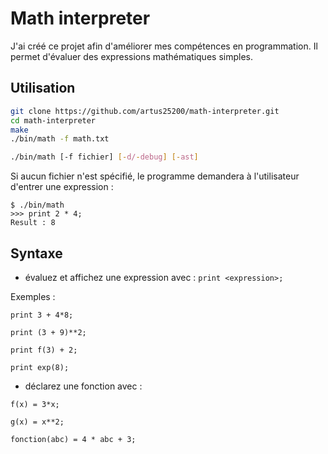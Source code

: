 # Math interpreter

J'ai créé ce projet afin d'améliorer mes compétences en programmation. Il permet d'évaluer des expressions mathématiques simples.

## Utilisation

```bash
git clone https://github.com/artus25200/math-interpreter.git
cd math-interpreter
make
./bin/math -f math.txt
````

```bash
./bin/math [-f fichier] [-d/-debug] [-ast]
```
Si aucun fichier n'est spécifié, le programme demandera à l'utilisateur d'entrer une expression :
```console
$ ./bin/math
>>> print 2 * 4;
Result : 8
```

## Syntaxe

- évaluez et affichez une expression avec :
`print <expression>;`

Exemples :

`print 3 + 4*8;`

`print (3 + 9)**2;`

`print f(3) + 2;`

`print exp(8);`

- déclarez une fonction avec :

`f(x) = 3*x;`

`g(x) = x**2;`

`fonction(abc) = 4 * abc + 3;`
